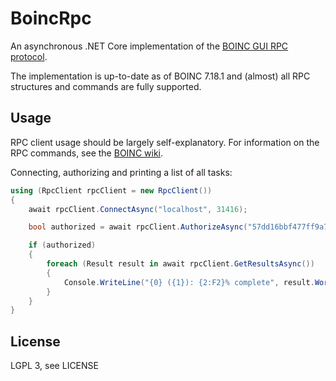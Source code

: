 # BoincRpc
An asynchronous .NET Core implementation of the [BOINC GUI RPC protocol](http://boinc.berkeley.edu/trac/wiki/GuiRpc).

The implementation is up-to-date as of BOINC 7.18.1 and (almost) all RPC structures and commands are fully supported.

Usage
-----
RPC client usage should be largely self-explanatory. For information on the RPC commands, see the [BOINC wiki](http://boinc.berkeley.edu/trac/wiki/GuiRpc).

Connecting, authorizing and printing a list of all tasks:
```csharp
using (RpcClient rpcClient = new RpcClient())
{
    await rpcClient.ConnectAsync("localhost", 31416);

    bool authorized = await rpcClient.AuthorizeAsync("57dd16bbf477ff9a76141f1575d4a44c");

    if (authorized)
    {
        foreach (Result result in await rpcClient.GetResultsAsync())
        {
            Console.WriteLine("{0} ({1}): {2:F2}% complete", result.WorkunitName, result.ProjectUrl, result.FractionDone * 100);
        }
    }
}
```

License
-------
LGPL 3, see LICENSE

